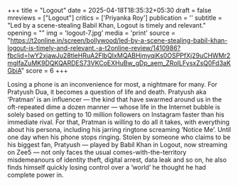 +++
title = "Logout"
date = 2025-04-18T18:35:32+05:30
draft = false
mreviews = ["Logout"]
critics = ['Priyanka Roy']
publication = ''
subtitle = "Led by a scene-stealing Babil Khan, Logout is timely and relevant."
opening = ""
img = 'logout-7.jpg'
media = 'print'
source = "https://t2online.in/screen/bollywood/led-by-a-scene-stealing-babil-khan-logout-is-timely-and-relevant.-a-t2online-review/1410986?fbclid=IwY2xjawJu28tleHRuA2FlbQIxMQABHjmyqiKs0OSPPfXj29uCHWMr2mglfaZuMK9DQKQARDES73VKCoEXHuBw_gDp_aem_ZRoILFysxZsQ0Fd3aKGbiA"
score = 6
+++

Losing a phone is an inconvenience for most, a nightmare for many. For Pratyush Dua, it becomes a question of life and death. Pratyush aka ‘Pratman’ is an influencer — the kind that have swarmed around us in the oft-repeated dime a dozen manner — whose life in the Internet bubble is solely based on getting to 10 million followers on Instagram faster than his immediate rival. For that, Pratman is willing to do all it takes, with everything about his persona, including his jarring ringtone screaming ‘Notice Me’. Until one day when his phone stops ringing. Stolen by someone who claims to be his biggest fan, Pratyush — played by Babil Khan in Logout, now streaming on Zee5 — not only faces the usual comes-with-the-territory misdemeanours of identity theft, digital arrest, data leak and so on, he also finds himself quickly losing control over a ‘world’ he thought he had complete power in.
